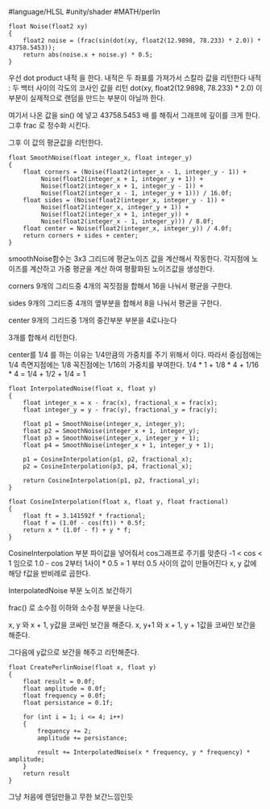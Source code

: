 #language/HLSL #unity/shader #MATH/perlin 

```HLSL
float Noise(float2 xy)
{
    float2 noise = (frac(sin(dot(xy, float2(12.9898, 78.233) * 2.0)) *  43758.5453));
    return abs(noise.x + noise.y) * 0.5;
}
```
우선 dot product 내적 을 한다.
내적은 두 좌표를 가져가서 스칼라 값을 리턴한다
내적 : 두 백터 사이의 각도의 코사인 값을 리턴
dot(xy, float2(12.9898, 78.233) * 2.0)
이부분이 실제적으로 랜덤을 만드는 부분이 아닐까 한다.

여기서 나온 값을 sin() 에 넣고
43758.5453  배 를 해줘서 그래프에 깊이를 크게 한다.
그후 frac 로 정수화 시킨다.

그후 이 값의 평균값을 리턴한다.


```HLSL
float SmoothNoise(float integer_x, float integer_y)
{
    float corners = (Noise(float2(integer_x - 1, integer_y - 1)) +
	     Noise(float2(integer_x + 1, integer_y + 1)) +
	     Noise(float2(integer_x + 1, integer_y - 1)) +
	     Noise(float2(integer_x - 1, integer_y + 1))) / 16.0f;
    float sides = (Noise(float2(integer_x, integer_y - 1)) + 
	     Noise(float2(integer_x, integer_y + 1)) +
	     Noise(float2(integer_x + 1, integer_y)) +
	     Noise(float2(integer_x - 1, integer_y))) / 8.0f;
    float center = Noise(float2(integer_x, integer_y)) / 4.0f;
    return corners + sides + center;
}
```
smoothNoise함수는 3x3 그리드에 평균노이즈 값을 계산해서 작동한다.
각지점에 노이즈를 계산하고 가중 평균을 계산 하여 평활화된 노이즈값을 생성한다.

corners 9개의 그리드중 4개의 꼭짓점을 합해서 16을 나눠서 평균을 구한다.

sides 9개의 그리드중 4개의 옆부분을 합해서 8을 나눠서 평균을 구한다.

center 9개의 그리드중 1개의 중간부분 부분을 4로나눈다

3개를 합해서 리턴한다.

center를 1/4 를 하는 이유는
1/4만큼의 가중치를 주기 위해서 이다.
따라서
중심점에는 1/4 측면지점에는 1/8 꼭진점에는 1/16의 가중치를 부여한다.
1/4 * 1 + 1/8 * 4 + 1/16 * 4 =
1/4 + 1/2 + 1/4 = 1


```HLSL
float InterpolatedNoise(float x, float y)
{
    float integer_x = x - frac(x), fractional_x = frac(x);
    float integer_y = y - frac(y), fractional_y = frac(y);

    float p1 = SmoothNoise(integer_x, integer_y);
    float p2 = SmoothNoise(integer_x + 1, integer_y);
    float p3 = SmoothNoise(integer_x, integer_y + 1);
    float p4 = SmoothNoise(integer_x + 1, integer_y + 1);

    p1 = CosineInterpolation(p1, p2, fractional_x);
    p2 = CosineInterpolation(p3, p4, fractional_x);

    return CosineInterpolation(p1, p2, fractional_y);
}

float CosineInterpolation(float x, float y, float fractional)
{
    float ft = 3.141592f * fractional;
    float f = (1.0f - cos(ft)) * 0.5f;
    return x * (1.0f - f) + y * f;
}
```

CosineInterpolation 부분 
파이값을 넣어줘서 cos그래프로 주기를 맞춘다
-1 < cos < 1 임으로 1.0 - cos 
2부터 1사이 * 0.5 = 1 부터 0.5 사이의 값이 만들어진다
x, y 값에 해당 f값을 반비례로 곱한다.

InterpolatedNoise 부분
노이즈 보간하기

frac() 로 소수점 이하와 소수점 부분을 나눈다.

x, y 와 x + 1, y값을 코싸인 보간을 해준다.
x, y+1 와 x + 1, y + 1값을 코싸인 보간을 해준다.

그다음에 y값으로 보간을 해주고 리턴해준다.


```HLSL
float CreatePerlinNoise(float x, float y)
{
    float result = 0.0f;
    float amplitude = 0.0f;
    float frequency = 0.0f;
    float persistance = 0.1f;

    for (int i = 1; i <= 4; i++)
    {
        frequency += 2;
        amplitude += persistance;

        result += InterpolatedNoise(x * frequency, y * frequency) * amplitude;
    }
	return result
}
```

그냥 처음에 렌덤만들고 무한 보간느낌인듯
